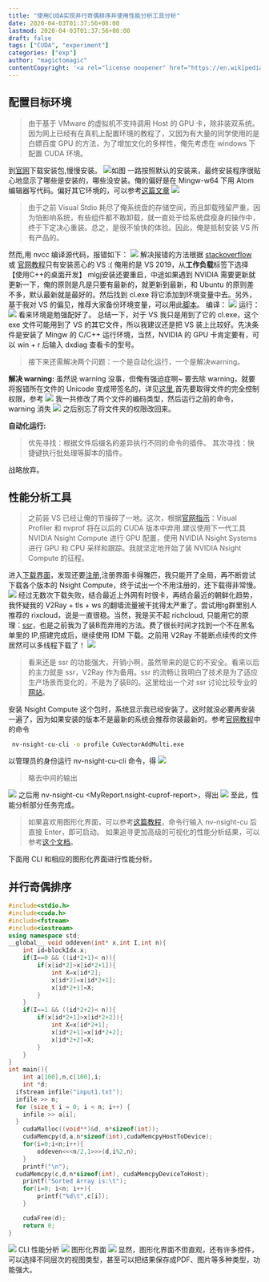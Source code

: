 ```yaml
---
title: "使用CUDA实现并行奇偶排序并使用性能分析工具分析"
date: 2020-04-03T01:37:56+08:00
lastmod: 2020-04-03T01:37:56+08:00
draft: false
tags: ["CUDA", "experiment"]
categories: ["exp"]
author: "magictomagic"
contentCopyright: '<a rel="license noopener" href="https://en.wikipedia.org/wiki/Wikipedia:Text_of_Creative_Commons_Attribution-ShareAlike_3.0_Unported_License" target="_blank">Creative Commons Attribution-ShareAlike License</a>'
---
```


## 配置目标环境
>由于基于 VMware 的虚拟机不支持调用 Host 的 GPU 卡，除非装双系统。因为网上已经有在真机上配置环境的教程了，又因为有大量的同学使用的是白嫖百度 GPU 的方法，为了增加文化的多样性，俺先考虑在 windows 下配置 CUDA 环境。

到[官网][1]下载安装包,慢慢安装。
![如图](/img/photo/cuda-win-1.png)
一路按照默认的安装来，最终安装程序很贴心地显示了哪些是安装的，哪些没安装。俺的偏好是在 Mingw-w64 下用 Atom 编辑器写代码。偏好其它环境的，可以参考[这篇文章][2]
![](/img/photo/installed-1.png)
>由于之前 Visual Stdio 耗尽了俺系统盘的存储空间，而且卸载残留严重，因为怕影响系统，有些组件都不敢卸载，就一直处于给系统盘瘦身的操作中，终于下定决心重装。总之，是很不愉快的体验。因此，俺是抵制安装 VS 所有产品的。

然而,用 nvcc 编译源代码，报错如下：
![](/img/photo/error1.png)
解决报错的方法根据 [stackoverflow][3] 或 [官网教程][4]只有安装恶心的 VS :(
俺用的是 VS 2019，从**工作负载**标签下选择【使用C++的桌面开发】
mlgj安装还要重启，中途如果遇到 NVIDIA 需要更新就更新一下，俺的原则是凡是只要有最新的，就更新到最新，和 Ubuntu 的原则差不多，默认最新就是最好的。然后找到 cl.exe 将它添加到环境变量中去。另外，基于我对 VS 的偏见，推荐大家备份环境变量，可以用此[脚本][5]。
编译：
![](/img/photo/bianyi1.png)
运行：
![](/img/photo/yunxing1.png)
看来环境是勉强配好了。
总结一下，对于 VS 我只是用到了它的 cl.exe，这个 exe 文件可能用到了 VS 的其它文件，所以我建议还是把 VS 装上比较好。先决条件是安装了 Mingw 的 C/C++ 运行环境，当然，NVIDIA 的 GPU 卡肯定要有，可以 win + r 后输入 dxdiag 查看卡的型号。
>接下来还需解决两个问题：一个是自动化运行，一个是解决warning。

**解决 warning:**
    虽然说 warning 没事，但俺有强迫症啊~
    要去除 warning，就要将报错所在文件的 Unicode 变成带签名的，详见[这里][6],首先要取得文件的完全控制权限，参考
    ![](/img/photo/quanxian1.png)
    我一共修改了两个文件的编码类型，然后运行之前的命令，warning 消失
    ![](/img/photo/warning-success.png)
    之后别忘了将文件夹的权限改回来。

**自动化运行:**
>优先寻找：根据文件后缀名的差异执行不同的命令的插件。
其次寻找：快捷键执行批处理等脚本的插件。

战略放弃。

## 性能分析工具
>之前装 VS 已经让俺的节操碎了一地。这次，根据[官网指示][7]：Visual Profiler 和 nvprof 将在以后的 CUDA 版本中弃用.建议使用下一代工具 NVIDIA Nsight Compute 进行 GPU 配置，使用 NVIDIA Nsight Systems 进行 GPU 和 CPU 采样和跟踪。我就坚定地开始了装 NVIDIA Nsight Compute 的征程。

进入[下载界面][8]，发现还要[注册][9],注册界面卡得雅匹，我只能开了全局，再不断尝试下载各个版本的 Nsight Compute，终于试出一个不用注册的，还下载得非常慢。
![](/img/photo/2019-4-available.png)
经过无数次下载失败，结合最近上外网有时很卡，再结合最近的朝鲜化趋势，我怀疑我的 V2Ray + tls + ws 的翻墙流量被干扰得太严重了。尝试用tg群里别人推荐的 rixcloud，说是一直很稳。当然，我是买不起 richcloud, 只能用它的原理：[ssr][10]，也是之前我为了装B而弃用的方法。费了很长时间才找到一个不在黑名单里的 IP,搭建完成后，继续使用 IDM 下载。之前用 V2Ray 不能断点续传的文件居然可以多线程下载了！
![](/img/photo/ssr-IDM.png)
>看来还是 ssr 的功能强大，开销小啊，虽然带来的是它的不安全。看来以后的主力就是 ssr，V2Ray 作为备用。ssr 的流畅让我明白了技术是为了适应生产场景而变化的，不是为了装B的。这里给出一个对 ssr 讨论比较专业的[网站][11]。

安装 Nsight Compute 这个包时，系统显示我已经安装了。这时就没必要再安装一遍了，因为如果安装的版本不是最新的系统会推荐你装最新的。参考[官网教程][12]中的命令
```bat
 nv-nsight-cu-cli -o profile CuVectorAddMulti.exe
```
以管理员的身份运行 nv-nsight-cu-cli 命令，得
![](/img/photo/nv-nsight-cu-cli-1.png)
>略去中间的输出

![](/img/photo/nv-nsight-cu-cli-2.png)
之后用 nv-nsight-cu <MyReport.nsight-cuprof-report>，得出
![](/img/photo/nv-nsight-cu-1.png)
至此，性能分析部分任务完成。
>如果喜欢用图形化界面，可以参考[这篇教程][14]，命令行输入 nv-nsight-cu 后直接 Enter，即可启动。
如果追寻更加高级的可视化的性能分析结果，可以参考[这个文档][13]。

下面用 CLI 和相应的图形化界面进行性能分析。

## 并行奇偶排序
```c++
#include<stdio.h>
#include<cuda.h>
#include<fstream>
#include<iostream>
using namespace std;
__global__ void oddeven(int* x,int I,int n){
	int id=blockIdx.x;
	if(I==0 && ((id*2+1)< n)){
		if(x[id*2]>x[id*2+1]){
			int X=x[id*2];
			x[id*2]=x[id*2+1];
			x[id*2+1]=X;
		}
	}
	if(I==1 && ((id*2+2)< n)){
		if(x[id*2+1]>x[id*2+2]){
			int X=x[id*2+1];
			x[id*2+1]=x[id*2+2];
			x[id*2+2]=X;
		}
	}
}
int main(){
	int a[100],n,c[100],i;
	int *d;
  ifstream infile("input1.txt");
  infile >> n;
  for (size_t i = 0; i < n; i++) {
    infile >> a[i];
  }
	cudaMalloc((void**)&d, n*sizeof(int));
	cudaMemcpy(d,a,n*sizeof(int),cudaMemcpyHostToDevice);
	for(i=0;i<n;i++){
		oddeven<<<n/2,1>>>(d,i%2,n);
	}
	printf("\n");
  cudaMemcpy(c,d,n*sizeof(int), cudaMemcpyDeviceToHost);
	printf("Sorted Array is:\t");
	for(i=0; i<n; i++){
		printf("%d\t",c[i]);
	}

	cudaFree(d);
	return 0;
}
```
![](/img/photo/INPUT1.png)
CLI 性能分析
![](/img/photo/20200404120233.png)
图形化界面
![](/img/photo/Gresult2.png)
显然，图形化界面不但直观，还有许多控件，可以选择不同层次的视图类型，甚至可以把结果保存成PDF、图片等多种类型，功能强大。






[1]:https://developer.nvidia.com/cuda-downloads?target_os=Windows&target_arch=x86_64&target_version=10&target_type=exelocal
[2]:https://zhuanlan.zhihu.com/p/85231502
[3]:https://stackoverflow.com/questions/8125826/error-compiling-cuda-from-command-prompt
[4]:https://docs.nvidia.com/cuda/cuda-quick-start-guide/index.html#windows-local
[5]:https://raw.githubusercontent.com/magictomagic/hotchpotch-bat/master/environment-backup.bat
[6]:https://www.zhaokeli.com/article/8276.html
[7]:http://s0docs0nvidia0com.icopy.site/cuda/profiler-users-guide/index.html
[8]:https://developer.nvidia.com/gameworksdownload
[9]:https://developer.nvidia.com/rdp/assets/nsight-compute-2019_5_1-Win64-installer
[10]:https://github.com/Alvin9999/new-pac/wiki/%E8%87%AA%E5%BB%BAss%E6%9C%8D%E5%8A%A1%E5%99%A8%E6%95%99%E7%A8%8B
[11]:https://ssr.tools/82
[12]:https://docs.nvidia.com/nsight-compute/NsightComputeCli/index.html
[13]:https://docs.nvidia.com/drive/drive_os_5.1.12.0L/nsight-graphics/user-interface-reference/index.html#app_configuration_and_activity_selection_ui
[14]:https://s0docs0nvidia0com.icopy.site/nsight-compute/NsightCompute/index.html#abstract
